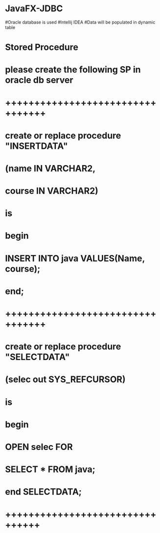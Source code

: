 # JavaFX-JDBC
#Oracle database is used
#Intellij IDEA
#Data will be populated in dynamic table
# Stored Procedure
# please create the following SP in oracle db server
# +++++++++++++++++++++++++++++++++
# create or replace procedure "INSERTDATA"
# (name IN VARCHAR2,
# course IN VARCHAR2)
# is
# begin
# INSERT INTO java VALUES(Name, course);
# end;
# +++++++++++++++++++++++++++++++++
# create or replace procedure "SELECTDATA"
#    (selec  out SYS_REFCURSOR)
# is
# begin
#    OPEN selec FOR
# SELECT * FROM java;
# end SELECTDATA;
# ++++++++++++++++++++++++++++++++
